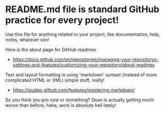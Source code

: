 # README.md file is standard GitHub practice for every project!

Use this file for anything related to your project, like documentation, help, notes, whatever son!

Here is the about page for GitHub readmes
* https://docs.github.com/en/repositories/managing-your-repositorys-settings-and-features/customizing-your-repository/about-readmes

Text and layout formatting is using 'markdown' syntaxt (instead of more complicated HTML or XML) simple stuff, really!
* https://guides.github.com/features/mastering-markdown/

So you think you pro now or something?  Dean is actually getting much worse than before, haha, work is absolute hell lately!
